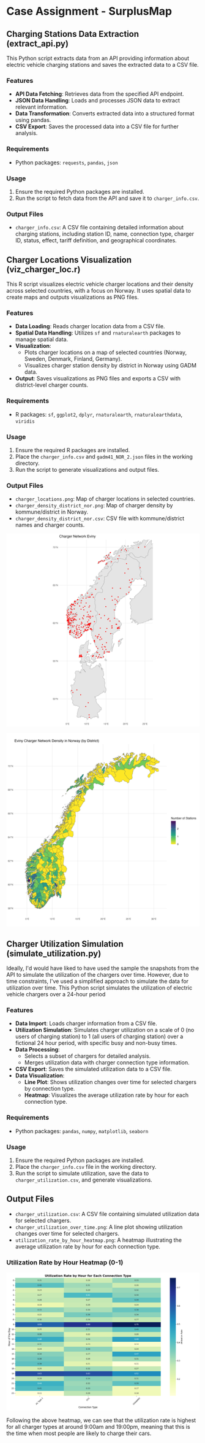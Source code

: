# Case Assignment - SurplusMap

## Charging Stations Data Extraction (extract_api.py)

This Python script extracts data from an API providing information about electric vehicle charging stations and saves the extracted data to a CSV file.

### Features

- **API Data Fetching**: Retrieves data from the specified API endpoint.
- **JSON Data Handling**: Loads and processes JSON data to extract relevant information.
- **Data Transformation**: Converts extracted data into a structured format using pandas.
- **CSV Export**: Saves the processed data into a CSV file for further analysis.

### Requirements

- Python packages: `requests`, `pandas`, `json`

### Usage

1. Ensure the required Python packages are installed.
2. Run the script to fetch data from the API and save it to `charger_info.csv`.

### Output Files

- `charger_info.csv`: A CSV file containing detailed information about charging stations, including station ID, name, connection type, charger ID, status, effect, tariff definition, and geographical coordinates.


## Charger Locations Visualization (viz_charger_loc.r)

This R script visualizes electric vehicle charger locations and their density across selected countries, with a focus on Norway. It uses spatial data to create maps and outputs visualizations as PNG files.

### Features

- **Data Loading**: Reads charger location data from a CSV file.
- **Spatial Data Handling**: Utilizes `sf` and `rnaturalearth` packages to manage spatial data.
- **Visualization**: 
  - Plots charger locations on a map of selected countries (Norway, Sweden, Denmark, Finland, Germany).
  - Visualizes charger station density by district in Norway using GADM data.
- **Output**: Saves visualizations as PNG files and exports a CSV with district-level charger counts.

### Requirements

- R packages: `sf`, `ggplot2`, `dplyr`, `rnaturalearth`, `rnaturalearthdata`, `viridis`

### Usage

1. Ensure the required R packages are installed.
2. Place the `charger_info.csv` and `gadm41_NOR_2.json` files in the working directory.
3. Run the script to generate visualizations and output files.

### Output Files

- `charger_locations.png`: Map of charger locations in selected countries.
- `charger_density_district_nor.png`: Map of charger density by kommune/district in Norway.
- `charger_density_district_nor.csv`: CSV file with kommune/district names and charger counts.

![Charger Netowork Eviny](charger_locations.png)

![Charger Density by District in Norway](charger_density_district_nor.png)

## Charger Utilization Simulation (simulate_utilization.py)
Ideally, I'd would have liked to have used the sample the snapshots from the API to simulate the utilization of the chargers over time. However, due to time constraints, I've used a simplified approach to simulate the data for utilization over time. This Python script simulates the utilization of electric vehicle chargers over a 24-hour period

### Features

- **Data Import**: Loads charger information from a CSV file.
- **Utilization Simulation**: Simulates charger utilization on a scale of 0 (no users of charging station) to 1 (all users of charging station) over a fictional 24 hour period, with specific busy and non-busy times. 
- **Data Processing**: 
  - Selects a subset of chargers for detailed analysis.
  - Merges utilization data with charger connection type information.
- **CSV Export**: Saves the simulated utilization data to a CSV file.
- **Data Visualization**:
  - **Line Plot**: Shows utilization changes over time for selected chargers by connection type.
  - **Heatmap**: Visualizes the average utilization rate by hour for each connection type.

### Requirements

- Python packages: `pandas`, `numpy`, `matplotlib`, `seaborn`

### Usage

1. Ensure the required Python packages are installed.
2. Place the `charger_info.csv` file in the working directory.
3. Run the script to simulate utilization, save the data to `charger_utilization.csv`, and generate visualizations.

## Output Files

- `charger_utilization.csv`: A CSV file containing simulated utilization data for selected chargers.
- `charger_utilization_over_time.png`: A line plot showing utilization changes over time for selected chargers.
- `utilization_rate_by_hour_heatmap.png`: A heatmap illustrating the average utilization rate by hour for each connection type.

### Utilization Rate by Hour Heatmap (0-1)
![Utilization Rate by Hour Heatmap](utilization_rate_by_hour_heatmap.png)

Following the above heatmap, we can see that the utilization rate is highest for all charger types at around 9:00am and 19:00pm, meaning that this is the time when most people are likely to charge their cars. 